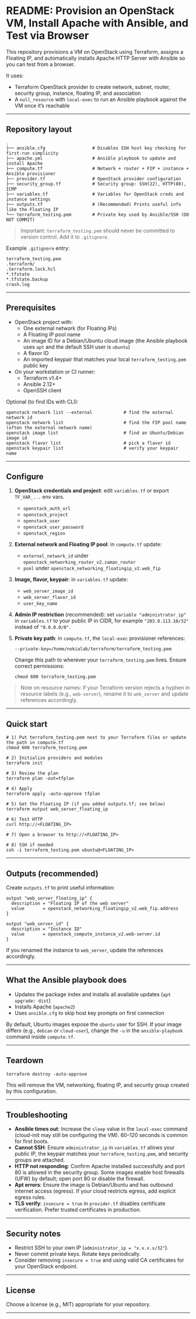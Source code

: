 # README: Provision an OpenStack VM, Install Apache with Ansible, and Test via Browser

This repository provisions a VM on OpenStack using Terraform, assigns a Floating IP, and automatically installs Apache HTTP Server with Ansible so you can test from a browser.

It uses:

- Terraform OpenStack provider to create network, subnet, router, security group, instance, floating IP, and association
- A `null_resource` with `local-exec` to run an Ansible playbook against the VM once it’s reachable

---

## Repository layout

```
.
├── ansible.cfg                  # Disables SSH host key checking for first-run simplicity
├── apache.yml                   # Ansible playbook to update and install Apache
├── compute.tf                   # Network + router + FIP + instance + Ansible provisioner
├── provider.tf                  # OpenStack provider configuration
├── security_group.tf            # Security group: SSH(22), HTTP(80), ICMP
├── variables.tf                 # Variables for OpenStack creds and instance settings
├── outputs.tf                   # (Recommended) Prints useful info like the Floating IP
└── terraform_testing.pem        # Private key used by Ansible/SSH (DO NOT COMMIT)
```

> Important: `terraform_testing.pem` should never be committed to version control. Add it to `.gitignore`.

Example `.gitignore` entry:

```
terraform_testing.pem
.terraform/
.terraform.lock.hcl
*.tfstate
*.tfstate.backup
crash.log
```

---

## Prerequisites

- OpenStack project with:
  - One external network (for Floating IPs)
  - A Floating IP pool name
  - An image ID for a Debian/Ubuntu cloud image (the Ansible playbook uses `apt` and the default SSH user is `ubuntu`)
  - A flavor ID
  - An imported keypair that matches your local `terraform_testing.pem` public key
- On your workstation or CI runner:
  - Terraform v1.4+
  - Ansible 2.12+
  - OpenSSH client

Optional (to find IDs with CLI):

```
openstack network list --external            # find the external network id
openstack network list                       # find the FIP pool name (often the external network name)
openstack image list                         # find an Ubuntu/Debian image id
openstack flavor list                        # pick a flavor id
openstack keypair list                       # verify your keypair name
```

---

## Configure

1. **OpenStack credentials and project**: edit `variables.tf` or export `TF_VAR_...` env vars.

   - `openstack_auth_url`
   - `openstack_project`
   - `openstack_user`
   - `openstack_user_password`
   - `openstack_region`

2. **External network and Floating IP pool**: in `compute.tf` update:

   - `external_network_id` under `openstack_networking_router_v2.zaman_router`
   - `pool` under `openstack_networking_floatingip_v2.web_fip`

3. **Image, flavor, keypair**: in `variables.tf` update:

   - `web_server_image_id`
   - `web_server_flavor_id`
   - `user_key_name`

4. **Admin IP restriction** (recommended): set `variable "administrator_ip"` in `variables.tf` to your public IP in CIDR, for example `"203.0.113.10/32"` instead of `"0.0.0.0/0"`.

5. **Private key path**: in `compute.tf`, the `local-exec` provisioner references:
   ```
   --private-key=/home/nokialab/terraform/terraform_testing.pem
   ```
   Change this path to wherever your `terraform_testing.pem` lives. Ensure correct permissions:
   ```
   chmod 600 terraform_testing.pem
   ```

> Note on resource names: if your Terraform version rejects a hyphen in resource labels (e.g., `web-server`), rename it to `web_server` and update references accordingly.

---

## Quick start

```
# 1) Put terraform_testing.pem next to your Terraform files or update the path in compute.tf
chmod 600 terraform_testing.pem

# 2) Initialize providers and modules
terraform init

# 3) Review the plan
terraform plan -out=tfplan

# 4) Apply
terraform apply -auto-approve tfplan

# 5) Get the Floating IP (if you added outputs.tf; see below)
terraform output web_server_floating_ip

# 6) Test HTTP
curl http://<FLOATING_IP>

# 7) Open a browser to http://<FLOATING_IP>

# 8) SSH if needed
ssh -i terraform_testing.pem ubuntu@<FLOATING_IP>
```

---

## Outputs (recommended)

Create `outputs.tf` to print useful information:

```hcl
output "web_server_floating_ip" {
  description = "Floating IP of the web server"
  value       = openstack_networking_floatingip_v2.web_fip.address
}

output "web_server_id" {
  description = "Instance ID"
  value       = openstack_compute_instance_v2.web-server.id
}
```

If you renamed the instance to `web_server`, update the references accordingly.

---

## What the Ansible playbook does

- Updates the package index and installs all available updates (`apt upgrade: dist`)
- Installs Apache (`apache2`)
- Uses `ansible.cfg` to skip host key prompts on first connection

By default, Ubuntu images expose the `ubuntu` user for SSH. If your image differs (e.g., `debian` or `cloud-user`), change the `-u` in the `ansible-playbook` command inside `compute.tf`.

---

## Teardown

```
terraform destroy -auto-approve
```

This will remove the VM, networking, floating IP, and security group created by this configuration.

---

## Troubleshooting

- **Ansible times out**: Increase the `sleep` value in the `local-exec` command (cloud-init may still be configuring the VM). 60–120 seconds is common for first boots.
- **Cannot SSH**: Ensure `administrator_ip` in `variables.tf` allows your public IP, the keypair matches your `terraform_testing.pem`, and security groups are attached.
- **HTTP not responding**: Confirm Apache installed successfully and port 80 is allowed in the security group. Some images enable host firewalls (UFW) by default; open port 80 or disable the firewall.
- **Apt errors**: Ensure the image is Debian/Ubuntu and has outbound internet access (egress). If your cloud restricts egress, add explicit egress rules.
- **TLS verify**: `insecure = true` in `provider.tf` disables certificate verification. Prefer trusted certificates in production.

---

## Security notes

- Restrict SSH to your own IP (`administrator_ip = "x.x.x.x/32"`).
- Never commit private keys. Rotate keys periodically.
- Consider removing `insecure = true` and using valid CA certificates for your OpenStack endpoint.

---

## License

Choose a license (e.g., MIT) appropriate for your repository.

---
